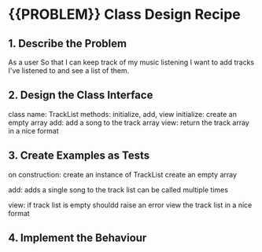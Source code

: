 # {{PROBLEM}} Class Design Recipe

## 1. Describe the Problem
As a user
So that I can keep track of my music listening
I want to add tracks I've listened to and see a list of them.

## 2. Design the Class Interface
class name: TrackList
methods: initialize, add, view
initialize: create an empty array 
add: add a song to the track array
view: return the track array in a nice format


## 3. Create Examples as Tests
on construction:
create an instance of TrackList
create an empty array

add:
adds a single song to the track list
can be called multiple times

view:
if track list is empty shouldd raise an error
view the track list in a nice format


## 4. Implement the Behaviour
